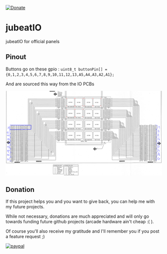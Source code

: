 [![Donate](https://img.shields.io/badge/Donate-PayPal-green.svg)](https://www.paypal.com/donate?hosted_button_id=WT735CX4UMZ9U)

# jubeatIO
jubeatIO for official panels

## Pinout

Buttons go on these gpio :
`uint8_t buttonPin[] = {0,1,2,3,4,5,6,7,8,9,10,11,12,13,A5,A4,A3,A2,A1};`

And are sourced this way from the IO PCBs

![alt text](https://github.com/CrazyRedMachine/jubeatIO/raw/master/pinout.png)


## Donation

If this project helps you and you want to give back, you can help me with my future projects.

While not necessary, donations are much appreciated and will only go towards funding future github projects (arcade hardware ain't cheap :( ).

Of course you'll also receive my gratitude and I'll remember you if you post a feature request ;)

[![paypal](https://www.paypalobjects.com/en_US/i/btn/btn_donateCC_LG.gif)](https://www.paypal.com/donate?hosted_button_id=WT735CX4UMZ9U)

